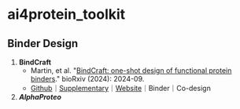 # ai4protein_toolkit

## Binder Design
1. **BindCraft**
    - Martin, et al. "[BindCraft: one-shot design of functional protein binders](https://www.biorxiv.org/content/10.1101/2024.09.30.615802)." bioRxiv (2024): 2024-09.
     - [Github](https://github.com/martinpacesa/BindCraft)｜[Supplementary](https://www.biorxiv.org/content/10.1101/2024.09.30.615802v2.supplementary-material)｜[Website](https://bindcraft.ai/)｜Binder｜Co-design
2. ***AlphaProteo***
